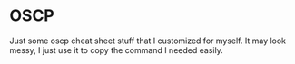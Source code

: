 # OSCP

Just some oscp cheat sheet stuff that I customized for myself. It may look messy, I just use it to copy the command I needed easily.
